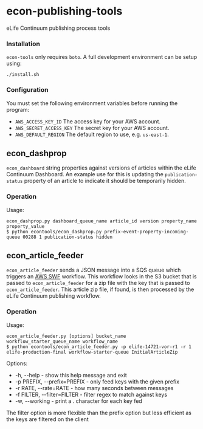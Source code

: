 # econ-publishing-tools

eLife Continuum publishing process tools

### Installation

`econ-tools` only requires `boto`. A full development environment can be setup using:

    ./install.sh

### Configuration

You must set the following environment variables before running the program:

* `AWS_ACCESS_KEY_ID` The access key for your AWS account.
* `AWS_SECRET_ACCESS_KEY` The secret key for your AWS account.
* `AWS_DEFAULT_REGION` The default region to use, e.g. `us-east-1`.

## econ_dashprop

`econ_dashboard` string properties against versions of articles within the eLife Continuum Dashboard.
An example use for this is updating the `publication-status` property of an article to indicate it should be temporarily 
hidden.

### Operation

Usage:

    econ_dashprop.py dashboard_queue_name article_id version property_name property_value
    $ python econtools/econ_dashprop.py prefix-event-property-incoming-queue 00288 1 publication-status hidden

## econ_article_feeder

`econ_article_feeder` sends a JSON message into a SQS queue which triggers an [AWS SWF](https://aws.amazon.com/swf/) 
workflow. This workflow looks in the S3 bucket that is passed to `econ_article_feeder` for a zip file with the key that 
is passed to `econ_article_feeder`. This article zip file, if found, is then processed by the eLife Continuum publishing 
workflow.

### Operation

Usage:

    econ_article_feeder.py [options] bucket_name workflow_starter_queue_name workflow_name
    $ python econtools/econ_article_feeder.py -p elife-14721-vor-r1 -r 1  elife-production-final workflow-starter-queue InitialArticleZip
    
Options:

*  -h, --help  - show this help message and exit
*  -p PREFIX, --prefix=PREFIX   - only feed keys with the given prefix
*  -r RATE, --rate=RATE  - how many seconds between messages
*  -f FILTER, --filter=FILTER  - filter regex to match against keys
*  -w, --working - print a . character for each key fed

The filter option is more flexible than the prefix option but less efficient as the keys are filtered on the client
